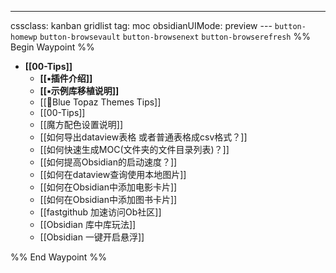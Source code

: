 ---
cssclass: kanban gridlist
tag: moc
obsidianUIMode: preview
--- `button-homewp`  `button-browsevault`  `button-browsenext` `button-browserefresh` 
%% Begin Waypoint %%
- **[[00-Tips]]**
	- **[[▪插件介绍]]**
	- **[[▪示例库移植说明]]**
	- [[🥑Blue Topaz Themes Tips]]
	- [[00-Tips]]
	- [[魔方配色设置说明]]
	- [[如何导出dataview表格 或者普通表格成csv格式？]]
	- [[如何快速生成MOC(文件夹的文件目录列表)？]]
	- [[如何提高Obsidian的启动速度？]]
	- [[如何在dataview查询使用本地图片]]
	- [[如何在Obsidian中添加电影卡片]]
	- [[如何在Obsidian中添加图书卡片]]
	- [[fastgithub 加速访问Ob社区]]
	- [[Obsidian 库中库玩法]]
	- [[Obsidian 一键开启悬浮]]

%% End Waypoint %%